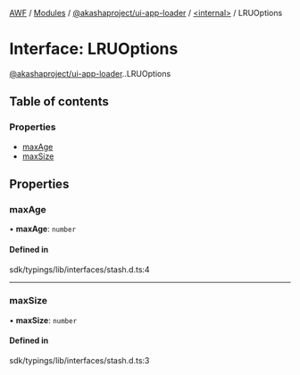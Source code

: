 [AWF](../README.md) / [Modules](../modules.md) / [@akashaproject/ui-app-loader](../modules/akashaproject_ui_app_loader.md) / [<internal\>](../modules/akashaproject_ui_app_loader._internal_.md) / LRUOptions

# Interface: LRUOptions

[@akashaproject/ui-app-loader](../modules/akashaproject_ui_app_loader.md).[<internal>](../modules/akashaproject_ui_app_loader._internal_.md).LRUOptions

## Table of contents

### Properties

- [maxAge](akashaproject_ui_app_loader._internal_.LRUOptions.md#maxage)
- [maxSize](akashaproject_ui_app_loader._internal_.LRUOptions.md#maxsize)

## Properties

### maxAge

• **maxAge**: `number`

#### Defined in

sdk/typings/lib/interfaces/stash.d.ts:4

___

### maxSize

• **maxSize**: `number`

#### Defined in

sdk/typings/lib/interfaces/stash.d.ts:3
